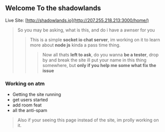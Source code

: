 ## Welcome To the shadowlands

Live Site: [http://shadowlands.io](http://207.255.218.213:3000/home/)

> So you may be asking, what is this,
> and do i have a awnser for you
>> This is a simple **socket io chat server**, im working on it to learn more about **node js** kinda a pass time thing.
>>> Now all thats **left to ask**, do you wanna **be a tester**, drop by and break the site ill put your name in this thing somewhere, but **only if you help me some what fix the issue**

### Working on atm

* Getting the site running
* get users started
* add room feat
* all the anti-spam

> Also if your seeing this page instead of the site, im prolly working on it.

